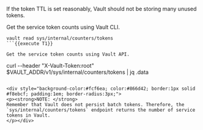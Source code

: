 If the token TTL is set reasonably, Vault should not be storing many unused tokens.

Get the service token counts using Vault CLI.

```
vault read sys/internal/counters/tokens
```{{execute T1}}

Get the service token counts using Vault API.

```
curl --header "X-Vault-Token:root" \
       $VAULT_ADDR/v1/sys/internal/counters/tokens | jq .data
```{{execute T1}}

<div style="background-color:#fcf6ea; color:#866d42; border:1px solid #f8ebcf; padding:1em; border-radius:3px;">
<p><strong>NOTE: </strong>
Remember that Vault does not persist batch tokens. Therefore, the `sys/internal/counters/tokens` endpoint returns the number of service tokens in Vault.
</p></div>
